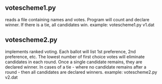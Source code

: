## votescheme1.py 
reads a file containing names and votes. Program will count and declare winner. If there is a tie, all candidates win.
	example: votescheme1.py v1.dat

## votescheme2.py 
implements ranked voting. Each ballot will list 1st preference, 2nd preference, etc. The lowest number of first choice votes will eliminate candidates in each round. Once a single candidate remains, they are declared winner. In cases of a tie - where no candidate remains after a round - then all candidates are declared winners.
	example: votescheme2.py v2.dat 
